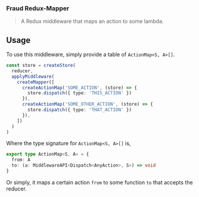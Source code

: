 ### Fraud Redux-Mapper

> A Redux middleware that maps an action to some lambda.

## Usage

To use this middleware, simply provide a table of `ActionMap<S, A>[]`.

```typescript
const store = createStore(
  reducer,
  applyMiddleware(
    createMapper([
      createActionMap('SOME_ACTION', (store) => {
        store.dispatch({ type: 'THIS_ACTION' })
      }),
      createActionMap('SOME_OTHER_ACTION', (store) => {
        store.dispatch({ type: 'THAT_ACTION' })
      }),
    ])
  )
)
```

Where the type signature for `ActionMap<S, A>[]` is,

```typescript
export type ActionMap<S, A> = {
  from: A
  to: (a: MiddlewareAPI<Dispatch<AnyAction>, S>) => void
}
```

Or simply, it maps a certain action `from` to some function `to` that accepts the reducer.
